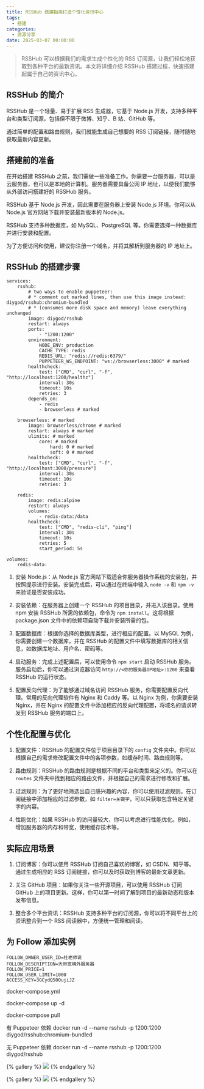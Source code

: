 ```yaml
---
title: RSSHub 搭建指南打造个性化资讯中心
tags:
  - 搭建
categories:
  - 资源分享
date: 2025-03-07 00:00:00
---
```


> RSSHub 可以根据我们的需求生成个性化的 RSS 订阅源，让我们轻松地获取到各种平台的最新资讯。本文将详细介绍 RSSHub 搭建过程，快速搭建起属于自己的资讯中心。

<!-- more -->

## RSSHub 的简介

RSSHub 是一个轻量、易于扩展 RSS 生成器，它基于 Node.js 开发，支持多种平台和类型订阅源，包括但不限于微博、知乎、B 站、GitHub 等。

通过简单的配置和路由规则，我们就能生成自己想要的 RSS 订阅链接，随时随地获取最新内容更新。

## 搭建前的准备

在开始搭建 RSSHub 之前，我们需做一些准备工作。你需要一台服务器，可以是云服务器，也可以是本地的计算机。服务器需要具备公网 IP 地址，以便我们能够从外部访问搭建好的 RSSHub 服务。

RSSHub 基于 Node.js 开发，因此需要在服务器上安装 Node.js 环境。你可以从 Node.js 官方网站下载并安装最新版本的 Node.js。

RSSHub 支持多种数据库，如 MySQL、PostgreSQL 等。你需要选择一种数据库并进行安装和配置。

为了方便访问和使用，建议你注册一个域名，并将其解析到服务器的 IP 地址上。

## RSSHub 的搭建步骤

```
services:
    rsshub:
        # two ways to enable puppeteer:
        # * comment out marked lines, then use this image instead: diygod/rsshub:chromium-bundled
        # * (consumes more disk space and memory) leave everything unchanged
        image: diygod/rsshub
        restart: always
        ports:
            - "1200:1200"
        environment:
            NODE_ENV: production
            CACHE_TYPE: redis
            REDIS_URL: "redis://redis:6379/"
            PUPPETEER_WS_ENDPOINT: "ws://browserless:3000" # marked
        healthcheck:
            test: ["CMD", "curl", "-f", "http://localhost:1200/healthz"]
            interval: 30s
            timeout: 10s
            retries: 3
        depends_on:
            - redis
            - browserless # marked

    browserless: # marked
        image: browserless/chrome # marked
        restart: always # marked
        ulimits: # marked
            core: # marked
                hard: 0 # marked
                soft: 0 # marked
        healthcheck:
            test: ["CMD", "curl", "-f", "http://localhost:3000/pressure"]
            interval: 30s
            timeout: 10s
            retries: 3

    redis:
        image: redis:alpine
        restart: always
        volumes:
            - redis-data:/data
        healthcheck:
            test: ["CMD", "redis-cli", "ping"]
            interval: 30s
            timeout: 10s
            retries: 5
            start_period: 5s

volumes:
    redis-data:
```

1. 安装 Node.js：从 Node.js 官方网站下载适合你服务器操作系统的安装包，并按照提示进行安装。安装完成后，可以通过在终端中输入 `node -v` 和 `npm -v` 来验证是否安装成功。

2. 安装依赖：在服务器上创建一个 RSSHub 的项目目录，并进入该目录。使用 npm 安装 RSSHub 所需的依赖包，命令为 `npm install`。这将根据 package.json 文件中的依赖项自动下载并安装所需的包。

3. 配置数据库：根据你选择的数据库类型，进行相应的配置。以 MySQL 为例，你需要创建一个数据库，并在 RSSHub 的配置文件中填写数据库的相关信息，如数据库地址、用户名、密码等。

4. 启动服务：完成上述配置后，可以使用命令 `npm start` 启动 RSSHub 服务。服务启动后，你可以通过浏览器访问 `http://<你的服务器IP地址>:1200` 来查看 RSSHub 的运行状态。

5. 配置反向代理：为了能够通过域名访问 RSSHub 服务，你需要配置反向代理。常用的反向代理软件有 Nginx 和 Caddy 等。以 Nginx 为例，你需要安装 Nginx，并在 Nginx 的配置文件中添加相应的反向代理配置，将域名的请求转发到 RSSHub 服务的端口上。

## 个性化配置与优化

1. 配置文件：RSSHub 的配置文件位于项目目录下的 `config` 文件夹中。你可以根据自己的需求修改配置文件中的各项参数，如缓存时间、路由规则等。

2. 路由规则：RSSHub 的路由规则是根据不同的平台和类型来定义的。你可以在 `routes` 文件夹中找到相应的路由文件，并根据自己的需求进行修改和扩展。

3. 过滤规则：为了更好地筛选出自己感兴趣的內容，你可以使用过滤规则。在订阅链接中添加相应的过滤参数，如 `filter=关键字`，可以只获取包含特定关键字的内容。

4. 性能优化：如果 RSSHub 的访问量较大，你可以考虑进行性能优化。例如，增加服务器的内存和带宽，使用缓存技术等。

## 实际应用场景

1. 订阅博客：你可以使用 RSSHub 订阅自己喜欢的博客，如 CSDN、知乎等。通过生成相应的 RSS 订阅链接，你可以及时获取到博客的最新文章更新。

2. 关注 GitHub 项目：如果你关注一些开源项目，可以使用 RSSHub 订阅 GitHub 上的项目更新。这样，你可以第一时间了解到项目的最新动态和版本发布信息。

3. 整合多个平台资讯：RSSHub 支持多种平台的订阅源，你可以将不同平台上的资讯整合到一个 RSS 阅读器中，方便统一管理和阅读。

## 为 Follow 添加实例

```
FOLLOW_OWNER_USER_ID=杜老师说
FOLLOW_DESCRIPTION=大带宽境外服务器
FOLLOW_PRICE=1
FOLLOW_USER_LIMIT=1000
ACCESS_KEY=3GCydQ50OujiJZ
```

docker-compose.yml

docker-compose up -d

docker-compose pull

有 Puppeteer 依赖
docker run -d --name rsshub -p 1200:1200 diygod/rsshub:chromium-bundled

无 Puppeteer 依赖
docker run -d --name rsshub -p 1200:1200 diygod/rsshub

{% gallery %}
![](https://cdn.dusays.com/2025/03/806-1.jpg)
{% endgallery %}

{% gallery %}
![](https://cdn.dusays.com/2025/03/806-2.jpg)
{% endgallery %}